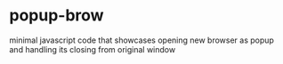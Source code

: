 # popup-brow

minimal javascript code that showcases opening new browser as popup and handling its closing from original window
